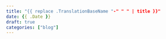 ```yaml
---
title: "{{ replace .TranslationBaseName "-" " " | title }}"
date: {{ .Date }}
draft: true
categories: ["blog"]
---
```


